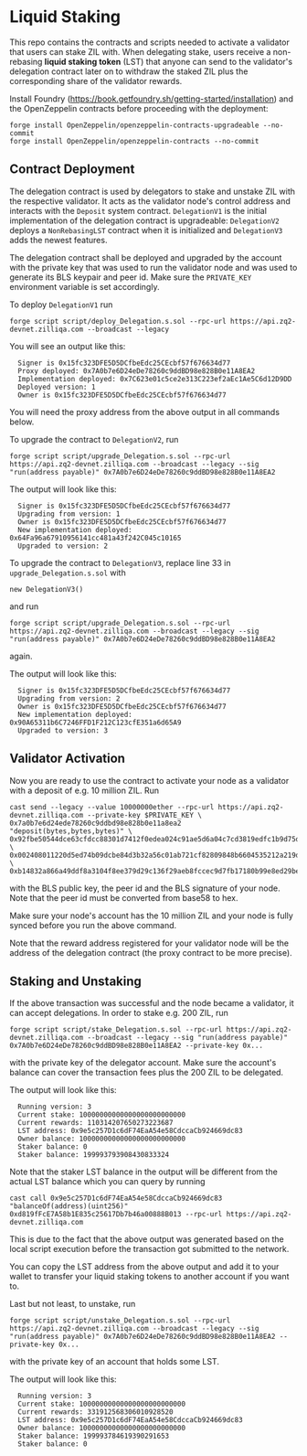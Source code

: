 # Liquid Staking

This repo contains the contracts and scripts needed to activate a validator that users can stake ZIL with. When delegating stake, users receive a non-rebasing **liquid staking token** (LST) that anyone can send to the validator's delegation contract later on to withdraw the staked ZIL plus the corresponding share of the validator rewards.

Install Foundry (https://book.getfoundry.sh/getting-started/installation) and the OpenZeppelin contracts before proceeding with the deployment:
```
forge install OpenZeppelin/openzeppelin-contracts-upgradeable --no-commit
forge install OpenZeppelin/openzeppelin-contracts --no-commit
```

## Contract Deployment
The delegation contract is used by delegators to stake and unstake ZIL with the respective validator. It acts as the validator node's control address and interacts with the `Deposit` system contract. `DelegationV1` is the initial implementation of the delegation contract is upgradeable: `DelegationV2` deploys a `NonRebasingLST` contract when it is initialized and `DelegationV3` adds the newest features.

The delegation contract shall be deployed and upgraded by the account with the private key that was used to run the validator node and was used to generate its BLS keypair and peer id. Make sure the `PRIVATE_KEY` environment variable is set accordingly.

To deploy `DelegationV1` run
```
forge script script/deploy_Delegation.s.sol --rpc-url https://api.zq2-devnet.zilliqa.com --broadcast --legacy
```
You will see an output like this:
```
  Signer is 0x15fc323DFE5D5DCfbeEdc25CEcbf57f676634d77
  Proxy deployed: 0x7A0b7e6D24eDe78260c9ddBD98e828B0e11A8EA2 
  Implementation deployed: 0x7C623e01c5ce2e313C223ef2aEc1Ae5C6d12D9DD
  Deployed version: 1
  Owner is 0x15fc323DFE5D5DCfbeEdc25CEcbf57f676634d77
```

You will need the proxy address from the above output in all commands below.

To upgrade the contract to `DelegationV2`, run
```
forge script script/upgrade_Delegation.s.sol --rpc-url https://api.zq2-devnet.zilliqa.com --broadcast --legacy --sig "run(address payable)" 0x7A0b7e6D24eDe78260c9ddBD98e828B0e11A8EA2
```

The output will look like this:
```
  Signer is 0x15fc323DFE5D5DCfbeEdc25CEcbf57f676634d77
  Upgrading from version: 1
  Owner is 0x15fc323DFE5D5DCfbeEdc25CEcbf57f676634d77
  New implementation deployed: 0x64Fa96a67910956141cc481a43f242C045c10165
  Upgraded to version: 2
```

To upgrade the contract to `DelegationV3`, replace line 33 in `upgrade_Delegation.s.sol` with
```solidity
new DelegationV3()
```
and run
```
forge script script/upgrade_Delegation.s.sol --rpc-url https://api.zq2-devnet.zilliqa.com --broadcast --legacy --sig "run(address payable)" 0x7A0b7e6D24eDe78260c9ddBD98e828B0e11A8EA2
```
again.

The output will look like this:
```
  Signer is 0x15fc323DFE5D5DCfbeEdc25CEcbf57f676634d77
  Upgrading from version: 2
  Owner is 0x15fc323DFE5D5DCfbeEdc25CEcbf57f676634d77
  New implementation deployed: 0x90A65311b6C7246FFD1F212C123cfE351a6d65A9
  Upgraded to version: 3
```

## Validator Activation
Now you are ready to use the contract to activate your node as a validator with a deposit of e.g. 10 million ZIL. Run
```
cast send --legacy --value 10000000ether --rpc-url https://api.zq2-devnet.zilliqa.com --private-key $PRIVATE_KEY \
0x7a0b7e6d24ede78260c9ddbd98e828b0e11a8ea2 "deposit(bytes,bytes,bytes)" \
0x92fbe50544dce63cfdcc88301d7412f0edea024c91ae5d6a04c7cd3819edfc1b9d75d9121080af12e00f054d221f876c \
0x002408011220d5ed74b09dcbe84d3b32a56c01ab721cf82809848b6604535212a219d35c412f \
0xb14832a866a49ddf8a3104f8ee379d29c136f29aeb8fccec9d7fb17180b99e8ed29bee2ada5ce390cb704bc6fd7f5ce814f914498376c4b8bc14841a57ae22279769ec8614e2673ba7f36edc5a4bf5733aa9d70af626279ee2b2cde939b4bd8a
```
with the BLS public key, the peer id and the BLS signature of your node. Note that the peer id must be converted from base58 to hex.

Make sure your node's account has the 10 million ZIL and your node is fully synced before you run the above command.

Note that the reward address registered for your validator node will be the address of the delegation contract (the proxy contract to be more precise).

## Staking and Unstaking
If the above transaction was successful and the node became a validator, it can accept delegations. In order to stake e.g. 200 ZIL, run 
```
forge script script/stake_Delegation.s.sol --rpc-url https://api.zq2-devnet.zilliqa.com --broadcast --legacy --sig "run(address payable)" 0x7A0b7e6D24eDe78260c9ddBD98e828B0e11A8EA2 --private-key 0x...
```
with the private key of the delegator account. Make sure the account's balance can cover the transaction fees plus the 200 ZIL to be delegated.

The output will look like this:
```
  Running version: 3
  Current stake: 10000000000000000000000000 
  Current rewards: 110314207650273223687
  LST address: 0x9e5c257D1c6dF74EaA54e58CdccaCb924669dc83
  Owner balance: 10000000000000000000000000
  Staker balance: 0
  Staker balance: 199993793908430833324
```

Note that the staker LST balance in the output will be different from the actual LST balance which you can query by running
```
cast call 0x9e5c257D1c6dF74EaA54e58CdccaCb924669dc83 "balanceOf(address)(uint256)" 0xd819fFcE7A58b1E835c25617Db7b46a00888B013 --rpc-url https://api.zq2-devnet.zilliqa.com
```
This is due to the fact that the above output was generated based on the local script execution before the transaction got submitted to the network.

You can copy the LST address from the above output and add it to your wallet to transfer your liquid staking tokens to another account if you want to.

Last but not least, to unstake, run 
```
forge script script/unstake_Delegation.s.sol --rpc-url https://api.zq2-devnet.zilliqa.com --broadcast --legacy --sig "run(address payable)" 0x7A0b7e6D24eDe78260c9ddBD98e828B0e11A8EA2 --private-key 0x...
```
with the private key of an account that holds some LST.

The output will look like this:
```
  Running version: 3
  Current stake: 10000000000000000000000000 
  Current rewards: 331912568306010928520
  LST address: 0x9e5c257D1c6dF74EaA54e58CdccaCb924669dc83
  Owner balance: 10000000000000000000000000
  Staker balance: 199993784619390291653
  Staker balance: 0
```
